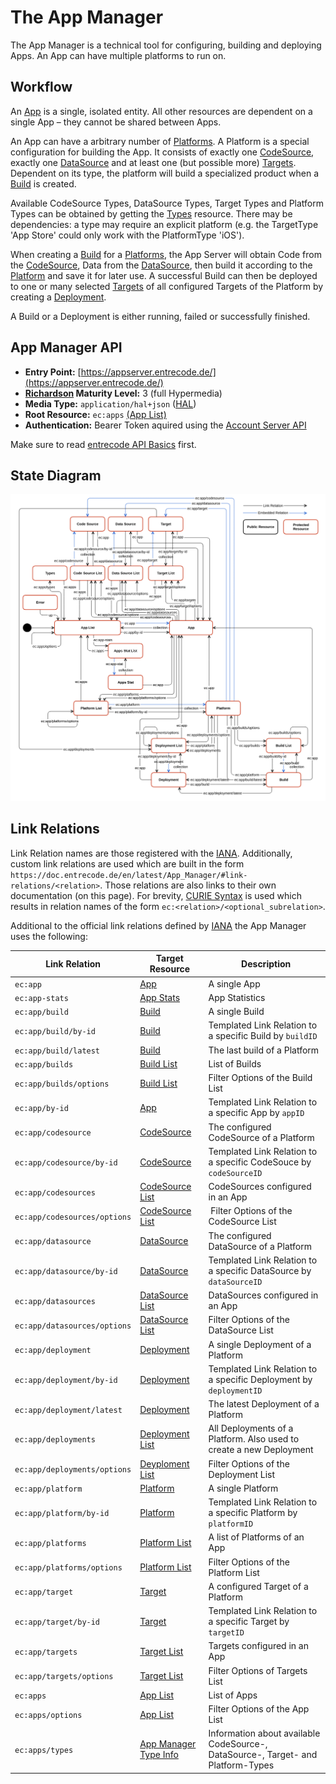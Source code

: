 # The App Manager

The App Manager is a technical tool for configuring, building and deploying Apps. An App can have multiple platforms to run on. 

## Workflow

An [App](resources/app/) is a single, isolated entity. All other resources are dependent on a single App – they cannot be shared between Apps. 

An App can have a arbitrary number of [Platforms](resources/platform/). A Platform is a special configuration for building the App. It consists of exactly one [CodeSource](resources/codesource/), exactly one [DataSource](resources/datasource/) and at least one (but possible more) [Targets](resources/target/). Dependent on its type, the platform will build a specialized product when a [Build](resources/build/) is created.

Available CodeSource Types, DataSource Types, Target Types and Platform Types can be obtained by getting the [Types](resources/apptypes/) resource. There may be dependencies: a type may require an explicit platform (e.g. the TargetType 'App Store' could only work with the PlatformType 'iOS').

When creating a [Build](resources/build/) for a [Platforms](resources/platform/), the App Server will obtain Code from the [CodeSource](resources/codesource/), Data from the [DataSource](resources/datasource/), then build it according to the [Platform](resources/platform/) and save it for later use. A successful Build can then be deployed to one or many selected [Targets](resources/target/) of all configured Targets of the Platform by creating a [Deployment](resources/deployment/).

A Build or a Deployment is either running, failed or successfully finished.

## App Manager API 

* **Entry Point:** [https://appserver.entrecode.de/](https://appserver.entrecode.de/)
* **[Richardson](http://martinfowler.com/articles/richardsonMaturityModel.html) Maturity Level:** 3 (full Hypermedia)
* **Media Type:** `application/hal+json` ([HAL](https://tools.ietf.org/html/draft-kelly-json-hal-06))
* **Root Resource:** `ec:apps` [(App List)](resources/app/#list)
* **Authentication:** Bearer Token aquired using the [Account Server API](account_server/#authentication)

Make sure to read [entrecode API Basics](../) first.


## State Diagram

[![State Diagram](../img/statediagram-app.svg)](../img/statediagram-app.svg)


## Link Relations

Link Relation names are those registered with the [IANA](http://www.iana.org/assignments/link-relations/link-relations.xhtml). Additionally, custom link relations are used which are built in the form `https://doc.entrecode.de/en/latest/App_Manager/#link-relations/<relation>`. Those relations are also links to their own documentation (on this page). 
For brevity, [CURIE Syntax](http://www.w3.org/TR/curie/) is used which results in relation names of the form `ec:<relation>/<optional_subrelation>`. 

Additional to the official link relations defined by [IANA](http://www.iana.org/assignments/link-relations/link-relations.xhtml) the App Manager uses the following:


| Link Relation                                                                    | Target Resource                                | Description |
|----------------------------------------------------------------------------------|------------------------------------------------|-------------|
| `ec:app`							<a name="relation-app"></a>                     | [App](resources/app/)                          | A single App |
| `ec:app-stats`					<a name="relation-app-stats"></a>               | [App Stats](resources/app-stats/)              | App Statistics |
| `ec:app/build`					<a name="relation-app/build"></a>               | [Build](resources/build/)                      | A single Build | 
| `ec:app/build/by-id`				<a name="relation-app/build/by-id"></a>         | [Build](resources/build)                       | Templated Link Relation to a specific Build by `buildID` |
| `ec:app/build/latest`				<a name="relation-app/build/by-id"></a>         | [Build](resources/build)                       | The last build of a Platform |
| `ec:app/builds` 					<a name="relation-app/builds"></a>              | [Build List](resources/build/#list)            | List of Builds |
| `ec:app/builds/options` 			<a name="relation-app/builds"></a>              | [Build List](resources/build/#list)            | Filter Options of the Build List |
| `ec:app/by-id`					<a name="relation-app/by-id"></a>               | [App](resources/app/)                          | Templated Link Relation to a specific App by `appID` |
| `ec:app/codesource`				<a name="relation-app/codesource"></a>          | [CodeSource](resources/codesource/)            | The configured CodeSource of a Platform |
| `ec:app/codesource/by-id`			<a name="relation-app/codesource/by-id"></a>    | [CodeSource](resources/codesource/)            | Templated Link Relation to a specific CodeSouce by `codeSourceID` |
| `ec:app/codesources`				<a name="relation-app/codesources"></a>         | [CodeSource List](resources/codesource/#list)  | CodeSources configured in an App |
| `ec:app/codesources/options`     <a name="relation-app/codesources/options"></a> | [CodeSource List](resources/codesource/#list)  | Filter Options of the CodeSource List |
| `ec:app/datasource`				<a name="relation-app/datasource"></a>          | [DataSource](resources/datasource/)            | The configured DataSource of a Platform |
| `ec:app/datasource/by-id`        <a name="relation-app/datasource/by-id"></a>    | [DataSource](resource/datasource/)             | Templated Link Relation to a specific DataSource by `dataSourceID` |
| `ec:app/datasources`				<a name="relation-app/datasources"></a>         | [DataSource List](resources/datasource/#list)  | DataSources configured in an App |
| `ec:app/datasources/options`     <a name="relation-app/datasources/options"></a> | [DataSource List](resources/datasource/#list)  | Filter Options of the DataSource List |
| `ec:app/deployment`				<a name="relation-app/deployment"></a>          | [Deployment](resources/deployment/)            | A single Deployment of a Platform |
| `ec:app/deployment/by-id`        <a name="relation-app/deployment/by-id"></a>    | [Deployment](resources/deployment/)            | Templated Link Relation to a specific Deployment by `deploymentID` |
| `ec:app/deployment/latest`		<a name="relation-app/deployment/latest"></a>   | [Deployment](resources/deployment/)            | The latest Deployment of a Platform |
| `ec:app/deployments`				<a name="relation-app/deployments"></a>         | [Deployment List](resources/deployment/#list)  | All Deployments of a Platform. Also used to create a new Deployment |
| `ec:app/deployments/options`     <a name="relation-app/deployments/options"></a> | [Deyploment List](resources/deployment/#list)  | Filter Options of the Deployment List |
| `ec:app/platform`					<a name="relation-app/platform"></a>            | [Platform](resources/platform/)                | A single Platform |
| `ec:app/platform/by-id`			<a name="relation-app/platform/by-id"></a>      | [Platform](resources/platform/)                | Templated Link Relation to a specific Platform by `platformID` |
| `ec:app/platforms`				<a name="relation-app/platforms"></a>           | [Platform List](resources/platform/#list)      | A list of Platforms of an App |
| `ec:app/platforms/options`		<a name="relation-app/platforms/options"></a>   | [Platform List](resources/platform/#list)      | Filter Options of the Platform List |
| `ec:app/target`					<a name="relation-app/target"></a>              | [Target](resources/target/)                    | A configured Target of a Platform |
| `ec:app/target/by-id`            <a name="relation-app/target/by-id"></a>        | [Target](resources/target/)                    | Templated Link Relation to a specific Target by `targetID`|
| `ec:app/targets`					<a name="relation-app/targets"></a>             | [Target List](resources/target/#list)          | Targets configured in an App |
| `ec:app/targets/options`         <a name="relation-app/targets/options"></a>     | [Target List](resources/target/#list)          | Filter Options of Targets List |
| `ec:apps`							<a name="relation-apps"></a>                    | [App List](resources/app/#list)                | List of Apps |
| `ec:apps/options`					<a name="relation-apps/options"></a>            | [App List](resources/app/#list)                | Filter Options of the App List |
| `ec:apps/types`					<a name="relation-apps/types"></a>              | [App Manager Type Info](resources/apptypes/)   | Information about available CodeSource-, DataSource-, Target- and Platform-Types |
